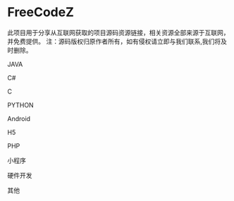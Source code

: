 # FreeCodeZ
此项目用于分享从互联网获取的项目源码资源链接，相关资源全部来源于互联网，并免费提供。 注：源码版权归原作者所有，如有侵权请立即与我们联系,我们将及时删除。

JAVA

C#

C

PYTHON

Android

H5

PHP

小程序

硬件开发

其他
